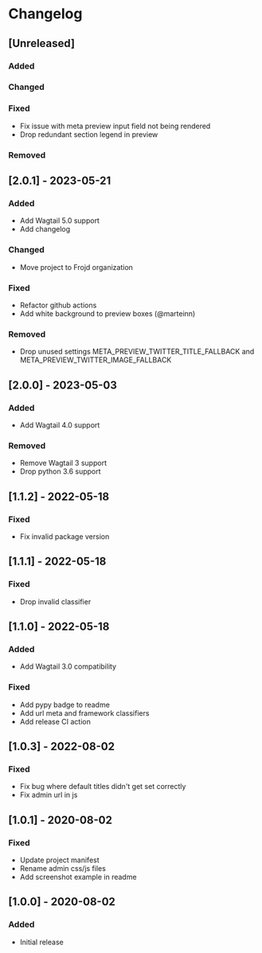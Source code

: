 # Changelog

## [Unreleased]
### Added
### Changed
### Fixed
- Fix issue with meta preview input field not being rendered
- Drop redundant section legend in preview

### Removed

## [2.0.1] - 2023-05-21

### Added
- Add Wagtail 5.0 support
- Add changelog

### Changed
- Move project to Frojd organization

### Fixed
- Refactor github actions
- Add white background to preview boxes (@marteinn)

### Removed
- Drop unused settings META_PREVIEW_TWITTER_TITLE_FALLBACK and META_PREVIEW_TWITTER_IMAGE_FALLBACK

## [2.0.0] - 2023-05-03

### Added
- Add Wagtail 4.0 support

### Removed
- Remove Wagtail 3 support
- Drop python 3.6 support

## [1.1.2] - 2022-05-18

### Fixed
- Fix invalid package version

## [1.1.1] - 2022-05-18

### Fixed
- Drop invalid classifier

## [1.1.0] - 2022-05-18

### Added
- Add Wagtail 3.0 compatibility

### Fixed
- Add pypy badge to readme
- Add url meta and framework classifiers
- Add release CI action

## [1.0.3] - 2022-08-02

### Fixed
- Fix bug where default titles didn't get set correctly
- Fix admin url in js

## [1.0.1] - 2020-08-02

### Fixed
- Update project manifest
- Rename admin css/js files
- Add screenshot example in readme

## [1.0.0] - 2020-08-02

### Added
- Initial release
